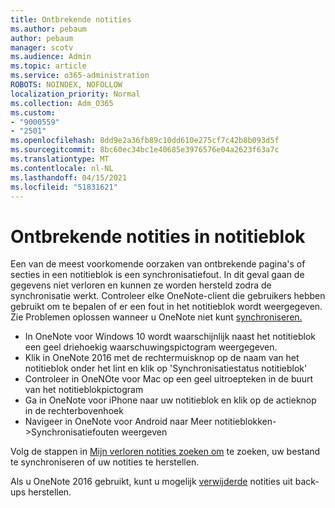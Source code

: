 ```yaml
---
title: Ontbrekende notities
ms.author: pebaum
author: pebaum
manager: scotv
ms.audience: Admin
ms.topic: article
ms.service: o365-administration
ROBOTS: NOINDEX, NOFOLLOW
localization_priority: Normal
ms.collection: Adm_O365
ms.custom:
- "9000559"
- "2501"
ms.openlocfilehash: 8dd9e2a36fb89c10dd610e275cf7c42b8b093d5f
ms.sourcegitcommit: 8bc60ec34bc1e40685e3976576e04a2623f63a7c
ms.translationtype: MT
ms.contentlocale: nl-NL
ms.lasthandoff: 04/15/2021
ms.locfileid: "51831621"
---
```

# <a name="missing-notes-in-notebook"></a>Ontbrekende notities in notitieblok

Een van de meest voorkomende oorzaken van ontbrekende pagina's of secties in een notitieblok is een synchronisatiefout. In dit geval gaan de gegevens niet verloren en kunnen ze worden hersteld zodra de synchronisatie werkt. Controleer elke OneNote-client die gebruikers hebben gebruikt om te bepalen of er een fout in het notitieblok wordt weergegeven. Zie Problemen oplossen wanneer u OneNote niet kunt [synchroniseren.](https://support.office.com/article/299495ef-66d1-448f-90c1-b785a6968d45)

- In OneNote voor Windows 10 wordt waarschijnlijk naast het notitieblok een geel driehoekig waarschuwingspictogram weergegeven.
- Klik in OneNote 2016 met de rechtermuisknop op de naam van het notitieblok onder het lint en klik op 'Synchronisatiestatus notitieblok'
- Controleer in OneNOte voor Mac op een geel uitroepteken in de buurt van het notitieblokpictogram
- Ga in OneNote voor iPhone naar uw notitieblok en klik op de actieknop in de rechterbovenhoek
- Navigeer in OneNote voor Android naar Meer notitieblokken->Synchronisatiefouten weergeven

Volg de stappen in [Mijn verloren notities zoeken om](https://support.office.com/article/32cb2bd7-afe7-44d2-a711-398a88421287) te zoeken, uw bestand te synchroniseren of uw notities te herstellen.

Als u OneNote 2016 gebruikt, kunt u mogelijk [verwijderde](https://support.office.com/article/32ed1036-74fd-4c21-bc28-033a486e6b14) notities uit back-ups herstellen.
